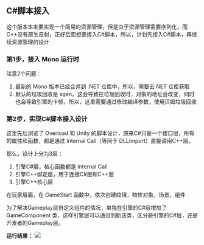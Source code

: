 ## C#脚本接入

这个版本本来要实现一个简易的资源管理，但是由于资源管理需要序列化，而C++没有原生反射，正好后面想要接入C#脚本，所以，计划先接入C#脚本，再继续资源管理的设计


### 第1步，接入 Mono 运行时

注意2个问题：
1. 最新的 Mono 版本已经合并到 .NET 仓库中，所以，需要去 NET 仓库获取
2. 默认的垃圾回收是 sgen，这会导致在垃圾回收时，对象的地址会改变，同时也会导致引擎的卡帧，所以，这里需要通过修改编译参数，使用贝姆垃圾回收

### 第2步，实现C#脚本接入设计

这里先后浏览了 Overload 和 Unity 的脚本设计，原来C#只是一个接口层，所有的属性和函数，都是通过 Internal Call（等同于 DLLImport）直接调用C++层。

那么，设计上分为3层：
1. 引擎C#层，核心函数都是 Internal Call
2. 引擎C++绑定层，用于连接C#层和C++层
3. 引擎C++核心层

在玩家层面，在 GameStart 函数中，依次创建纹理，物体对象，场景，组件

为了解决Gameplay层自定义组件的情况，单独在引擎的C#层增加了 GameComponent 类，这样引擎层可以通过判断该类，区分是引擎的C#层，还是开发者的Gameplay层。


**运行结果：**
![](../Versions/Assets/v0.16_result.png)
